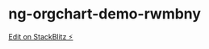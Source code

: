 # ng-orgchart-demo-rwmbny

[Edit on StackBlitz ⚡️](https://stackblitz.com/edit/ng-orgchart-demo-rwmbny)